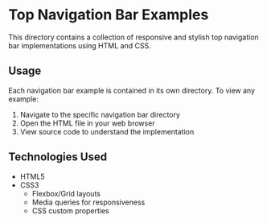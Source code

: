 # Top Navigation Bar Examples

This directory contains a collection of responsive and stylish top navigation bar implementations using HTML and CSS.

## Usage

Each navigation bar example is contained in its own directory. To view any example:

1. Navigate to the specific navigation bar directory
2. Open the HTML file in your web browser
3. View source code to understand the implementation

## Technologies Used

- HTML5
- CSS3
  - Flexbox/Grid layouts
  - Media queries for responsiveness
  - CSS custom properties
